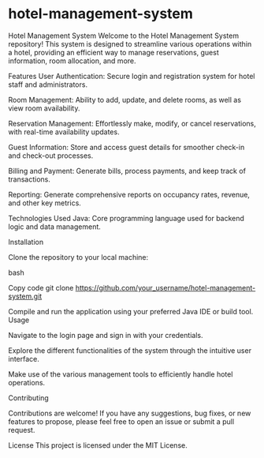 # hotel-management-system
Hotel Management System
Welcome to the Hotel Management System repository! This system is designed to streamline various operations within a hotel, providing an efficient way to manage reservations, guest information, room allocation, and more.

Features
User Authentication: Secure login and registration system for hotel staff and administrators.

Room Management: Ability to add, update, and delete rooms, as well as view room availability.

Reservation Management: Effortlessly make, modify, or cancel reservations, with real-time availability updates.

Guest Information: Store and access guest details for smoother check-in and check-out processes.

Billing and Payment: Generate bills, process payments, and keep track of transactions.

Reporting: Generate comprehensive reports on occupancy rates, revenue, and other key metrics.



Technologies Used
Java: Core programming language used for backend logic and data management.


Installation

Clone the repository to your local machine:

bash


Copy code
git clone https://github.com/your_username/hotel-management-system.git


Compile and run the application using your preferred Java IDE or build tool.
Usage

Navigate to the login page and sign in with your credentials.

Explore the different functionalities of the system through the intuitive user interface.

Make use of the various management tools to efficiently handle hotel operations.

Contributing


Contributions are welcome! If you have any suggestions, bug fixes, or new features to propose, please feel free to open an issue or submit a pull request.

License
This project is licensed under the MIT License.
